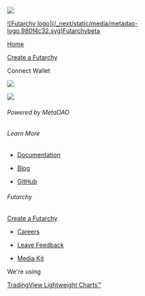 ![](/_next/static/media/god-rays.880eae33.svg)

[![Futarchy logo](/_next/static/media/metadao-
logo.980f4c32.svg)Futarchybeta](/)

[Home](/browse)

[Create a Futarchy](https://join.metadao.fi/)

Connect Wallet

![](/_next/static/media/god-rays.880eae33.svg)

[](/browse)

![](/_next/static/media/metadao-logo.980f4c32.svg)

###### Powered by MetaDAO

[](https://warpcast.com/~/channel/futarchy)

[](https://x.com/MetaDAOProject)

[](https://discord.gg/metadao)

###### Learn More

  * [Documentation](https://docs.metadao.fi)

  * [Blog](https://blog.metadao.fi/)

  * [GitHub](https://github.com/metaDAOproject)

###### Futarchy

[Create a Futarchy](https://join.metadao.fi/)

  * [Careers](https://jobs.metadao.fi)

  * [Leave Feedback](https://metadao.canny.io/beta-feedback)

  * [Media Kit](https://docs.metadao.fi/media-kit/metadao)

We're using

[TradingView Lightweight Charts™](https://www.tradingview.com/)

